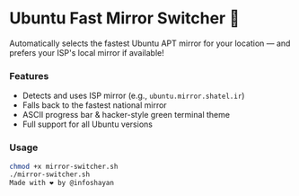 # Ubuntu Fast Mirror Switcher 🚀

Automatically selects the fastest Ubuntu APT mirror for your location — and prefers your ISP's local mirror if available!

### Features
- Detects and uses ISP mirror (e.g., `ubuntu.mirror.shatel.ir`)
- Falls back to the fastest national mirror
- ASCII progress bar & hacker-style green terminal theme
- Full support for all Ubuntu versions

### Usage

```bash
chmod +x mirror-switcher.sh
./mirror-switcher.sh
Made with ❤️ by @infoshayan
